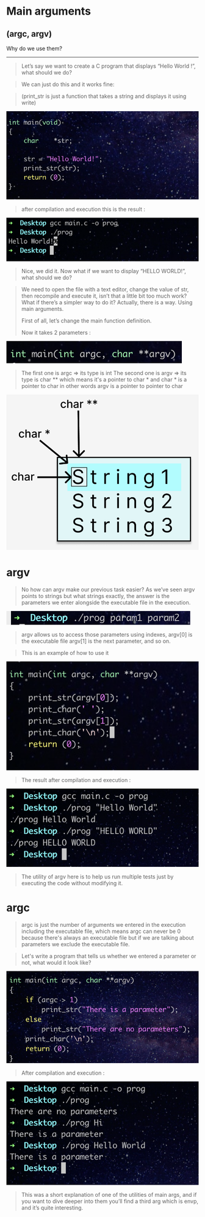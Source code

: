 # Main arguments

## (argc, argv)

Why do we use them?

---

> Let’s say we want to create a C program that displays “Hello World !”,  what should we do?
> 

> We can just do this and it works fine:
> 

> (print_str is just a function that takes a string and displays it using write)
> 

![Screen Shot 2022-07-30 at 3.33.21 PM.png](img/Screen_Shot_2022-07-30_at_3.33.21_PM.png)

> after compilation and execution this is the result :
> 

![Screen Shot 2022-07-30 at 3.32.36 PM.png](img/Screen_Shot_2022-07-30_at_3.32.36_PM.png)

> Nice, we did it. Now what if we want to display “HELLO WORLD!”, what should we do?
> 

> We need to open the file with a text editor, change the value of str, then recompile and execute it, isn’t that a little bit too much work? What if there’s a simpler way to do it? Actually, there is a way. Using main arguments.
> 
> 
> First of all, let’s change the main function definition.
> 
> Now it takes 2 parameters :
> 

![Screen Shot 2022-07-30 at 4.14.00 PM.png](img/Screen_Shot_2022-07-30_at_4.14.00_PM.png)

> The first one is argc => its type is int
The second one is argv => its type is char ** which means it's a pointer to char *
and char * is a pointer to char in other words argv is a pointer to pointer to char
> 

![Screen Shot 2022-07-30 at 4.44.57 PM.png](img/Screen_Shot_2022-07-30_at_4.44.57_PM.png)

# argv

> No how can argv make our previous task easier? As we’ve seen argv points to strings but what strings exactly, the answer is the parameters we enter alongside the executable file in the execution.
> 

![Screen Shot 2022-07-30 at 4.37.08 PM.png](img/Screen_Shot_2022-07-30_at_4.37.08_PM.png)

> argv allows us to access those parameters using indexes, argv[0] is the executable file argv[1] is the next parameter, and so on.
> 

> This is an example of how to use it
> 

![Screen Shot 2022-07-30 at 6.05.30 PM.png](img/Screen_Shot_2022-07-30_at_6.05.30_PM.png)

> The result after compilation and execution :
> 

![Screen Shot 2022-07-31 at 2.04.39 PM.png](img/Screen_Shot_2022-07-31_at_2.04.39_PM.png)

> The utility of argv here is to help us run multiple tests just by executing the code without modifying it.
> 

# argc

> argc is just the number of arguments we entered in the execution including the executable file, which means argc can never be 0 because there's always an executable file but if we are talking about parameters we exclude the executable file.
> 

> Let's write a program that tells us whether we entered a parameter or not, what would it look like?
> 

![Screen Shot 2022-07-31 at 2.26.20 PM.png](img/Screen_Shot_2022-07-31_at_2.26.20_PM.png)

> After compilation and execution :
> 

![Screen Shot 2022-07-31 at 2.25.54 PM.png](img/Screen_Shot_2022-07-31_at_2.25.54_PM.png)

> This was a short explanation of one of the utilities of main args, and if you want to dive deeper into them you’ll find a third arg which is envp, and it’s quite interesting.
>